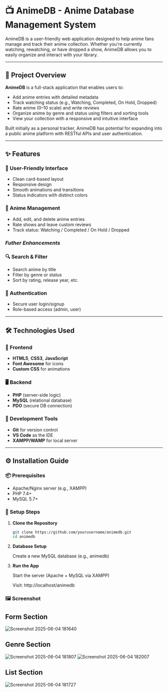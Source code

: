 # 📺 AnimeDB - Anime Database Management System

AnimeDB is a user-friendly web application designed to help anime fans manage and track their anime collection. Whether you're currently watching, rewatching, or have dropped a show, AnimeDB allows you to easily organize and interact with your library.


---

## 📌 Project Overview

**AnimeDB** is a full-stack application that enables users to:

- Add anime entries with detailed metadata  
- Track watching status (e.g., Watching, Completed, On Hold, Dropped)  
- Rate anime (0–10 scale) and write reviews  
- Organize anime by genre and status using filters and sorting tools  
- View your collection with a responsive and intuitive interface

Built initially as a personal tracker, AnimeDB has potential for expanding into a public anime platform with RESTful APIs and user authentication.

---

## ✨ Features

### 🎨 User-Friendly Interface
- Clean card-based layout
- Responsive design
- Smooth animations and transitions
- Status indicators with distinct colors

### 📂 Anime Management
- Add, edit, and delete anime entries
- Rate shows and leave custom reviews
- Track status: Watching / Completed / On Hold / Dropped

### ___Futher Enhancements___

### 🔍 Search & Filter
- Search anime by title
- Filter by genre or status
- Sort by rating, release year, etc.

### 🔐 Authentication
- Secure user login/signup
- Role-based access (admin, user)

---

## 🛠️ Technologies Used

### 🔧 Frontend
- **HTML5**, **CSS3**, **JavaScript**
- **Font Awesome** for icons
- **Custom CSS** for animations

### 🖥️ Backend
- **PHP** (server-side logic)
- **MySQL** (relational database)
- **PDO** (secure DB connection)

### 🧰 Development Tools
- **Git** for version control
- **VS Code** as the IDE
- **XAMPP/WAMP** for local server

---

## ⚙️ Installation Guide

### 📦 Prerequisites
- Apache/Nginx server (e.g., XAMPP)
- PHP 7.4+
- MySQL 5.7+

### 🔧 Setup Steps

1. **Clone the Repository**
   ```bash
   git clone https://github.com/yourusername/animedb.git
   cd animedb

2. **Database Setup**

   Create a new MySQL database (e.g., animedb)

3. **Run the App**

   Start the server (Apache + MySQL via XAMPP)
    
   Visit:  http://localhost/animedb


### 🖼️ Screenshot


## Form Section
![Screenshot 2025-06-04 181640](https://github.com/user-attachments/assets/49724fd5-d77b-4277-8b04-6da399e0505f)

## Genre Section
![Screenshot 2025-06-04 181807](https://github.com/user-attachments/assets/10de45d0-0443-4080-be53-5a23d2bd2fb2)
![Screenshot 2025-06-04 182007](https://github.com/user-attachments/assets/81cad7c6-c8cf-4df6-bc87-7461b4f0f663)



## List Section
![Screenshot 2025-06-04 181727](https://github.com/user-attachments/assets/bfc20df8-719c-4742-b77e-4d860c91e31d)




  

